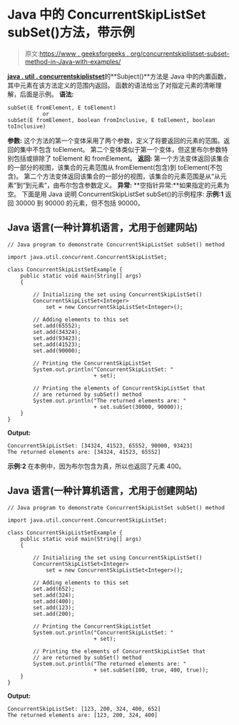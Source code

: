 # Java 中的 ConcurrentSkipListSet subSet()方法，带示例

> 原文:[https://www . geeksforgeeks . org/concurrentskiplistset-subset-method-in-Java-with-examples/](https://www.geeksforgeeks.org/concurrentskiplistset-subset-method-in-java-with-examples/)

[**java . util . concurrentskiplistset**](https://www.geeksforgeeks.org/concurrentskiplistset-in-java-with-examples/)的**Subject()**方法是 Java 中的内置函数，其中元素在该方法定义的范围内返回。
函数的语法给出了对指定元素的清晰理解，后面是示例。
**语法:**

```
subSet(E fromElement, E toElement)
           or 
subSet(E fromElement, boolean fromInclusive, E toElement, boolean toInclusive)
```

**参数:**
这个方法的第一个变体采用了两个参数，定义了将要返回的元素的范围。返回的集中不包含 toElement。
第二个变体类似于第一个变体，但这里布尔参数特别包括或排除了 toElement 和 fromElement。
**返回:**
第一个方法变体返回该集合的一部分的视图，该集合的元素范围从 fromElement(包含)到 toElement(不包含)。
第二个方法变体返回该集合的一部分的视图，该集合的元素范围是从“从元素”到“到元素”，由布尔包含参数定义。
**异常:**
**空指针异常:**如果指定的元素为空。
下面是用 Java 说明 ConcurrentSkipListSet subSet()的示例程序:
**示例:1**
返回 30000 到 90000 的元素，但不包括 90000。

## Java 语言(一种计算机语言，尤用于创建网站)

```
// Java program to demonstrate ConcurrentSkipListSet subSet() method

import java.util.concurrent.ConcurrentSkipListSet;

class ConcurrentSkipListSetExample {
    public static void main(String[] args)
    {

        // Initializing the set using ConcurrentSkipListSet()
        ConcurrentSkipListSet<Integer>
            set = new ConcurrentSkipListSet<Integer>();

        // Adding elements to this set
        set.add(65552);
        set.add(34324);
        set.add(93423);
        set.add(41523);
        set.add(90000);

        // Printing the ConcurrentSkipListSet
        System.out.println("ConcurrentSkipListSet: "
                           + set);

        // Printing the elements of ConcurrentSkipListSet that
        // are returned by subSet() method
        System.out.println("The returned elements are: "
                           + set.subSet(30000, 90000));
    }
}
```

**Output:** 

```
ConcurrentSkipListSet: [34324, 41523, 65552, 90000, 93423]
The returned elements are: [34324, 41523, 65552]
```

**示例:2**
在本例中，因为布尔包含为真，所以也返回了元素 400。

## Java 语言(一种计算机语言，尤用于创建网站)

```
// Java program to demonstrate ConcurrentSkipListSet subSet() method

import java.util.concurrent.ConcurrentSkipListSet;

class ConcurrentSkipListSetExample {
    public static void main(String[] args)
    {

        // Initializing the set using ConcurrentSkipListSet()
        ConcurrentSkipListSet<Integer>
            set = new ConcurrentSkipListSet<Integer>();

        // Adding elements to this set
        set.add(652);
        set.add(324);
        set.add(400);
        set.add(123);
        set.add(200);

        // Printing the ConcurrentSkipListSet
        System.out.println("ConcurrentSkipListSet: "
                           + set);

        // Printing the elements of ConcurrentSkipListSet that
        // are returned by subSet() method
        System.out.println("The returned elements are: "
                           + set.subSet(100, true, 400, true));
    }
}
```

**Output:** 

```
ConcurrentSkipListSet: [123, 200, 324, 400, 652]
The returned elements are: [123, 200, 324, 400]
```